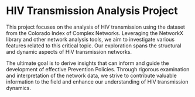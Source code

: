 # HIV Transmission Analysis Project

This project focuses on the analysis of HIV transmission using the dataset from the Colorado Index of Complex Networks. Leveraging the NetworkX library and other network analysis tools, we aim to investigate various features related to this critical topic. Our exploration spans the structural and dynamic aspects of HIV transmission networks.

The ultimate goal is to derive insights that can inform and guide the development of effective Prevention Policies. Through rigorous examination and interpretation of the network data, we strive to contribute valuable information to the field and enhance our understanding of HIV transmission dynamics.
